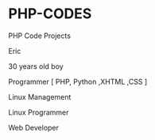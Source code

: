 # PHP-CODES
PHP Code Projects

Eric

30 years old boy

Programmer  [    PHP,    Python    ,XHTML     ,CSS    ]

Linux Management

Linux Programmer

Web Developer
